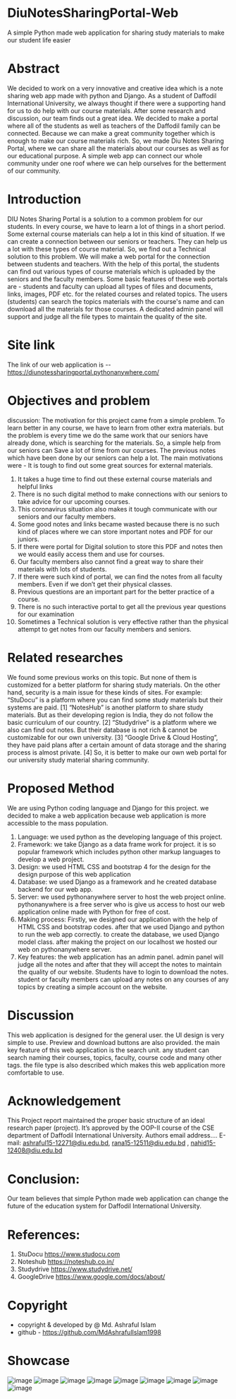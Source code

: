 # DiuNotesSharingPortal-Web
A simple Python  made web application for sharing study materials to make our student life easier

# Abstract
We decided to work on a very innovative 
and creative idea which is a note sharing 
web app made with python and Django. 
As a student of Daffodil International 
University, we always thought if there 
were a supporting hand for us to do help 
with our course materials. After some 
research and discussion, our team finds 
out a great idea. We decided to make a 
portal where all of the students as well as 
teachers of the Daffodil family can be 
connected. Because we can make a 
great community together which is 
enough to make our course materials 
rich. So, we made Diu Notes Sharing 
Portal, where we can share all the 
materials about our courses as well as for 
our educational purpose. A simple web 
app can connect our whole community 
under one roof where we can help 
ourselves for the betterment of our 
community.

# Introduction
DIU Notes Sharing Portal is a solution to 
a common problem for our students. In 
every course, we have to learn a lot of 
things in a short period. Some external 
course materials can help a lot in this 
kind of situation. If we can create a 
connection between our seniors or 
teachers. They can help us a lot with 
these types of course material. So, we 
find out a Technical solution to this 
problem. We will make a web portal for 
the connection between students and 
teachers. With the help of this portal, the 
students can find out various types of 
course materials which is uploaded by 
the seniors and the faculty members. 
Some basic features of these web portals 
are - students and faculty can upload all 
types of files and documents, links, 
images, PDF etc. for the related courses 
and related topics. The users (students) 
can search the topics materials with the 
course's name and can download all the 
materials for those courses. A dedicated 
admin panel will support and judge all the 
file types to maintain the quality of the 
site.

# Site link
The link of our web application is --
https://diunotessharingportal.pythonanywhere.com/

# Objectives and problem 
discussion:
The motivation for this project came from 
a simple problem. To learn better in any
course, we have to learn from other extra 
materials. but the problem is every time 
we do the same work that our seniors 
have already done, which is searching for 
the materials. So, a simple help from our 
seniors can Save a lot of time from our 
courses. The previous notes which have 
been done by our seniors can help a lot. 
The main motivations were - It is tough to 
find out some great sources for external 
materials.
1. It takes a huge time to find out 
these external course materials 
and helpful links
2. There is no such digital method to 
make connections with our 
seniors to take advice for our 
upcoming courses.
3. This coronavirus situation also 
makes it tough communicate with 
our seniors and our faculty 
members.
4. Some good notes and links 
became wasted because there 
is no such kind of places where 
we can store important notes and 
PDF for our juniors.
5. If there were portal for Digital 
solution to store this PDF and 
notes then we would easily access 
them and use for courses.
6. Our faculty members also cannot 
find a great way to share their
materials with lots of students.
7. If there were such kind of portal,
we can find the notes from all 
faculty members. Even if we don’t
get their physical classes.
8. Previous questions are an
important part for the better 
practice of a course.
9. There is no such interactive portal 
to get all the previous year 
questions for our examination
10. Sometimes a Technical solution is 
very effective rather than the 
physical attempt to get notes from 
our faculty members and seniors.

# Related researches
We found some previous works on this 
topic. But none of them is customized for 
a better platform for sharing study 
materials. On the other hand, security is 
a main issue for these kinds of sites. For
example:
“StuDocu” is a platform where you can 
find some study materials but their 
systems are paid.
[1]
“NotesHub” is another platform to share 
study materials. But as their developing 
region is India, they do not follow the 
basic curriculum of our country.
[2]
“Studydrive” is a platform where we also 
can find out notes. But their database is 
not rich & cannot be customizable for our 
own university.
[3]
“Google Drive & Cloud Hosting”, they 
have paid plans after a certain amount of 
data storage and the sharing process is 
almost private.
[4]
So, it is better to make our own web 
portal for our university study material 
sharing community.

# Proposed Method
We are using Python coding language 
and Django for this project. we decided 
to make a web application because web 
application is more accessible to the 
mass population.
1. Language: we used python as 
the developing language of this 
project.
2. Framework: we take Django as 
a data frame work for project. it is 
so popular framework which 
includes python other markup
languages to develop a web
project.
3. Design: we used HTML CSS 
and bootstrap 4 for the design for 
the design purpose of this web 
application
4. Database: we used Django as a 
framework and he created 
database backend for our web 
app.
5. Server: we used 
pythonanywhere server to host 
the web project online. 
pythonanywhere is a free server 
who is give us access to host our 
web application online made with 
Python for free of cost.
6. Making process: Firstly, we 
designed our application with the 
help of HTML CSS and bootstrap 
codes. after that we used Django 
and python to run the web app
correctly. to create the database,
we used Django model class. after 
making the project on our 
localhost we hosted our web on 
pythonanywhere server.
7. Key features: the web 
application has an admin panel. 
admin panel will judge all the 
notes and after that they will 
accept the notes to maintain the 
quality of our website. Students 
have to login to download the 
notes. student or faculty members 
can upload any notes on any 
courses of any topics by creating 
a simple account on the website.

# Discussion
This web application is designed for the 
general user. the UI design is very simple 
to use. Preview and download buttons 
are also provided. the main key feature of 
this web application is the search unit. 
any student can search naming their 
courses, topics, faculty, course code and
many other tags. the file type is also 
described which makes this web 
application more comfortable to use.

# Acknowledgement
This Project report maintained the proper 
basic structure of an ideal research paper 
(project). It’s approved by the OOP-II 
course of the CSE department of Daffodil 
International University. Authors email 
address…. E-mail:
ashraful15-12271@diu.edu.bd,
rana15-12511@diu.edu.bd ,
nahid15-12408@diu.edu.bd

# Conclusion:
Our team believes that simple Python 
made web application can change the 
future of the education system for 
Daffodil International University.

# References:
1. StuDocu
https://www.studocu.com
2. Noteshub
https://noteshub.co.in/
3. Studydrive
https://www.studydrive.net/
4. GoogleDrive
https://www.google.com/docs/about/

# Copyright
- copyright & developed by @ Md. Ashraful Islam
- github - https://github.com/MdAshrafulIslam1998

# Showcase
![image](https://user-images.githubusercontent.com/81482212/113277881-056ac380-9303-11eb-8fc0-9ac870375fed.png)
![image](https://user-images.githubusercontent.com/81482212/113277907-0ef42b80-9303-11eb-9cd9-0b12a16edea0.png)
![image](https://user-images.githubusercontent.com/81482212/113277925-1582a300-9303-11eb-8f8f-4d4b88c16c53.png)
![image](https://user-images.githubusercontent.com/81482212/113277952-1ca9b100-9303-11eb-838d-dcea1b9c5647.png)
![image](https://user-images.githubusercontent.com/81482212/113277963-23382880-9303-11eb-8b2e-aaf2a83b519e.png)
![image](https://user-images.githubusercontent.com/81482212/113277981-28957300-9303-11eb-94f5-0bf9d56bf96e.png)
![image](https://user-images.githubusercontent.com/81482212/113277999-2cc19080-9303-11eb-8287-2a9f639a4451.png)
![image](https://user-images.githubusercontent.com/81482212/113278019-33e89e80-9303-11eb-85d6-ad1cfd62fd4f.png)
![image](https://user-images.githubusercontent.com/81482212/113278034-3945e900-9303-11eb-996a-2233355d1b76.png)

